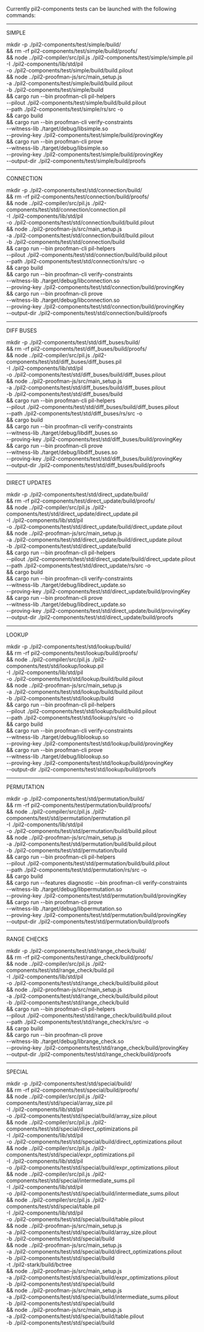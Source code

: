 Currently pil2-components tests can be launched with the following commands:

------------------------------------
SIMPLE

mkdir -p ./pil2-components/test/simple/build/ \
&& rm -rf pil2-components/test/simple/build/proofs/ \
&& node ../pil2-compiler/src/pil.js ./pil2-components/test/simple/simple.pil \
     -I ./pil2-components/lib/std/pil \
     -o ./pil2-components/test/simple/build/build.pilout \
&& node ../pil2-proofman-js/src/main_setup.js \
     -a ./pil2-components/test/simple/build/build.pilout \
     -b ./pil2-components/test/simple/build \
&& cargo run --bin proofman-cli pil-helpers \
     --pilout ./pil2-components/test/simple/build/build.pilout \
     --path ./pil2-components/test/simple/rs/src -o \
&& cargo build \
&& cargo run --bin proofman-cli verify-constraints \
     --witness-lib ./target/debug/libsimple.so \
     --proving-key ./pil2-components/test/simple/build/provingKey \
&& cargo run --bin proofman-cli prove \
     --witness-lib ./target/debug/libsimple.so \
     --proving-key ./pil2-components/test/simple/build/provingKey \
     --output-dir ./pil2-components/test/simple/build/proofs

------------------------------------
CONNECTION

mkdir -p ./pil2-components/test/std/connection/build/ \
&& rm -rf pil2-components/test/connection/build/proofs/ \
&& node ../pil2-compiler/src/pil.js ./pil2-components/test/std/connection/connection.pil \
     -I ./pil2-components/lib/std/pil \
     -o ./pil2-components/test/std/connection/build/build.pilout \
&& node ../pil2-proofman-js/src/main_setup.js \
     -a ./pil2-components/test/std/connection/build/build.pilout \
     -b ./pil2-components/test/std/connection/build \
&& cargo run --bin proofman-cli pil-helpers \
     --pilout ./pil2-components/test/std/connection/build/build.pilout \
     --path ./pil2-components/test/std/connection/rs/src -o \
&& cargo build \
&& cargo run --bin proofman-cli verify-constraints \
     --witness-lib ./target/debug/libconnection.so \
     --proving-key ./pil2-components/test/std/connection/build/provingKey \
&& cargo run --bin proofman-cli prove \
     --witness-lib ./target/debug/libconnection.so \
     --proving-key ./pil2-components/test/std/connection/build/provingKey \
     --output-dir ./pil2-components/test/std/connection/build/proofs

------------------------------------
DIFF BUSES

mkdir -p ./pil2-components/test/std/diff_buses/build/ \
&& rm -rf pil2-components/test/diff_buses/build/proofs/ \
&& node ../pil2-compiler/src/pil.js ./pil2-components/test/std/diff_buses/diff_buses.pil \
     -I ./pil2-components/lib/std/pil \
     -o ./pil2-components/test/std/diff_buses/build/diff_buses.pilout \
&& node ../pil2-proofman-js/src/main_setup.js \
     -a ./pil2-components/test/std/diff_buses/build/diff_buses.pilout \
     -b ./pil2-components/test/std/diff_buses/build \
&& cargo run --bin proofman-cli pil-helpers \
     --pilout ./pil2-components/test/std/diff_buses/build/diff_buses.pilout \
     --path ./pil2-components/test/std/diff_buses/rs/src -o \
&& cargo build \
&& cargo run --bin proofman-cli verify-constraints \
     --witness-lib ./target/debug/libdiff_buses.so \
     --proving-key ./pil2-components/test/std/diff_buses/build/provingKey \
&& cargo run --bin proofman-cli prove \
     --witness-lib ./target/debug/libdiff_buses.so \
     --proving-key ./pil2-components/test/std/diff_buses/build/provingKey \
     --output-dir ./pil2-components/test/std/diff_buses/build/proofs

------------------------------------
DIRECT UPDATES

mkdir -p ./pil2-components/test/std/direct_update/build/ \
&& rm -rf pil2-components/test/direct_update/build/proofs/ \
&& node ../pil2-compiler/src/pil.js ./pil2-components/test/std/direct_update/direct_update.pil \
     -I ./pil2-components/lib/std/pil \
     -o ./pil2-components/test/std/direct_update/build/direct_update.pilout \
&& node ../pil2-proofman-js/src/main_setup.js \
     -a ./pil2-components/test/std/direct_update/build/direct_update.pilout \
     -b ./pil2-components/test/std/direct_update/build \
&& cargo run --bin proofman-cli pil-helpers \
     --pilout ./pil2-components/test/std/direct_update/build/direct_update.pilout \
     --path ./pil2-components/test/std/direct_update/rs/src -o \
&& cargo build \
&& cargo run --bin proofman-cli verify-constraints \
     --witness-lib ./target/debug/libdirect_update.so \
     --proving-key ./pil2-components/test/std/direct_update/build/provingKey \
&& cargo run --bin proofman-cli prove \
     --witness-lib ./target/debug/libdirect_update.so \
     --proving-key ./pil2-components/test/std/direct_update/build/provingKey \
     --output-dir ./pil2-components/test/std/direct_update/build/proofs

------------------------------------
LOOKUP

mkdir -p ./pil2-components/test/std/lookup/build/ \
&& rm -rf pil2-components/test/lookup/build/proofs/ \
&& node ../pil2-compiler/src/pil.js ./pil2-components/test/std/lookup/lookup.pil \
     -I ./pil2-components/lib/std/pil \
     -o ./pil2-components/test/std/lookup/build/build.pilout \
&& node ../pil2-proofman-js/src/main_setup.js \
     -a ./pil2-components/test/std/lookup/build/build.pilout \
     -b ./pil2-components/test/std/lookup/build \
&& cargo run --bin proofman-cli pil-helpers \
     --pilout ./pil2-components/test/std/lookup/build/build.pilout \
     --path ./pil2-components/test/std/lookup/rs/src -o \
&& cargo build \
&& cargo run --bin proofman-cli verify-constraints \
     --witness-lib ./target/debug/liblookup.so \
     --proving-key ./pil2-components/test/std/lookup/build/provingKey \
&& cargo run --bin proofman-cli prove \
     --witness-lib ./target/debug/liblookup.so \
     --proving-key ./pil2-components/test/std/lookup/build/provingKey \
     --output-dir ./pil2-components/test/std/lookup/build/proofs

------------------------------------
PERMUTATION

mkdir -p ./pil2-components/test/std/permutation/build/ \
&& rm -rf pil2-components/test/permutation/build/proofs/ \
&& node ../pil2-compiler/src/pil.js ./pil2-components/test/std/permutation/permutation.pil \
     -I ./pil2-components/lib/std/pil \
     -o ./pil2-components/test/std/permutation/build/build.pilout \
&& node ../pil2-proofman-js/src/main_setup.js \
     -a ./pil2-components/test/std/permutation/build/build.pilout \
     -b ./pil2-components/test/std/permutation/build \
&& cargo run --bin proofman-cli pil-helpers \
     --pilout ./pil2-components/test/std/permutation/build/build.pilout \
     --path ./pil2-components/test/std/permutation/rs/src -o \
&& cargo build \
&& cargo run --features diagnostic --bin proofman-cli verify-constraints \
     --witness-lib ./target/debug/libpermutation.so \
     --proving-key ./pil2-components/test/std/permutation/build/provingKey \
&& cargo run --bin proofman-cli prove \
     --witness-lib ./target/debug/libpermutation.so \
     --proving-key ./pil2-components/test/std/permutation/build/provingKey \
     --output-dir ./pil2-components/test/std/permutation/build/proofs

------------------------------------
RANGE CHECKS

mkdir -p ./pil2-components/test/std/range_check/build/ \
&& rm -rf pil2-components/test/range_check/build/proofs/ \
&& node ../pil2-compiler/src/pil.js ./pil2-components/test/std/range_check/build.pil \
     -I ./pil2-components/lib/std/pil \
-o ./pil2-components/test/std/range_check/build/build.pilout \
&& node ../pil2-proofman-js/src/main_setup.js \
     -a ./pil2-components/test/std/range_check/build/build.pilout \
     -b ./pil2-components/test/std/range_check/build \
&& cargo run --bin proofman-cli pil-helpers \
     --pilout ./pil2-components/test/std/range_check/build/build.pilout \
     --path ./pil2-components/test/std/range_check/rs/src -o \
&& cargo build \
&& cargo run --bin proofman-cli prove \
     --witness-lib ./target/debug/librange_check.so \
     --proving-key ./pil2-components/test/std/range_check/build/provingKey \
     --output-dir ./pil2-components/test/std/range_check/build/proofs

------------------------------------
SPECIAL

mkdir -p ./pil2-components/test/std/special/build/ \
&& rm -rf pil2-components/test/special/build/proofs/ \
&& node ../pil2-compiler/src/pil.js ./pil2-components/test/std/special/array_size.pil \
     -I ./pil2-components/lib/std/pil \
     -o ./pil2-components/test/std/special/build/array_size.pilout \
&& node ../pil2-compiler/src/pil.js ./pil2-components/test/std/special/direct_optimizations.pil \
     -I ./pil2-components/lib/std/pil \
     -o ./pil2-components/test/std/special/build/direct_optimizations.pilout \
&& node ../pil2-compiler/src/pil.js ./pil2-components/test/std/special/expr_optimizations.pil \
     -I ./pil2-components/lib/std/pil \
     -o ./pil2-components/test/std/special/build/expr_optimizations.pilout \
&& node ../pil2-compiler/src/pil.js ./pil2-components/test/std/special/intermediate_sums.pil \
     -I ./pil2-components/lib/std/pil \
     -o ./pil2-components/test/std/special/build/intermediate_sums.pilout \
&& node ../pil2-compiler/src/pil.js ./pil2-components/test/std/special/table.pil \
     -I ./pil2-components/lib/std/pil \
     -o ./pil2-components/test/std/special/build/table.pilout \
&& node ../pil2-proofman-js/src/main_setup.js \
     -a ./pil2-components/test/std/special/build/array_size.pilout \
     -b ./pil2-components/test/std/special/build \
&& node ../pil2-proofman-js/src/main_setup.js \
     -a ./pil2-components/test/std/special/build/direct_optimizations.pilout \
     -b ./pil2-components/test/std/special/build \
     -t ./pil2-stark/build/bctree \
&& node ../pil2-proofman-js/src/main_setup.js \
     -a ./pil2-components/test/std/special/build/expr_optimizations.pilout \
     -b ./pil2-components/test/std/special/build \
&& node ../pil2-proofman-js/src/main_setup.js \
     -a ./pil2-components/test/std/special/build/intermediate_sums.pilout \
     -b ./pil2-components/test/std/special/build \
&& node ../pil2-proofman-js/src/main_setup.js \
     -a ./pil2-components/test/std/special/build/table.pilout \
     -b ./pil2-components/test/std/special/build